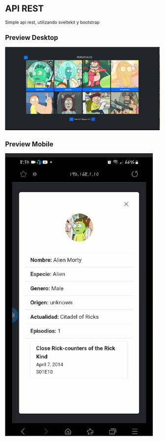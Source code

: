 # API REST
Simple api rest, utilizando sveltekit y bootstrap

## Preview Desktop
[![Watch the video](https://github.com/ffrancoc/sveltekit-api-consume/blob/main/dektop.png)](https://github.com/ffrancoc/sveltekit-api-consume/blob/main/desktop.mp4)

## Preview Mobile
[![Watch the video](https://github.com/ffrancoc/sveltekit-api-consume/blob/main/mobile.png)](https://github.com/ffrancoc/sveltekit-api-consume/blob/main/mobile.mp4)
